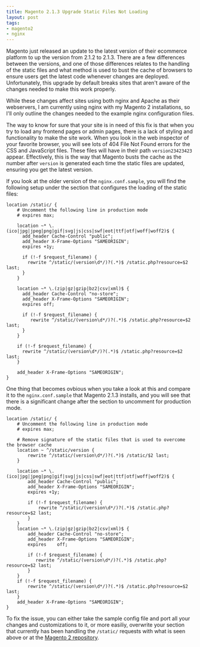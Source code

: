 ```yaml
---
title: Magento 2.1.3 Upgrade Static Files Not Loading
layout: post
tags:
- magento2
- nginx
---
```

Magento just released an update to the latest version of their ecommerce platform to up the version from 2.1.2 to 2.1.3. There are a few differences between the versions, and one of those differences relates to the handling of the static files and what method is used to bust the cache of browsers to ensure users get the latest code whenever changes are deployed. Unfortunately, this upgrade by default breaks sites that aren't aware of the changes needed to make this work properly.

While these changes affect sites using both nginx and Apache as their webservers, I am currently using nginx with my Magento 2 installations, so I'll only outline the changes needed to the example nginx configuration files.

The way to know for sure that your site is in need of this fix is that when you try to load any frontend pages or admin pages, there is a lack of styling and functionality to make the site work. When you look in the web inspector of your favorite browser, you will see lots of 404 File Not Found errors for the CSS and JavaScript files. These files will have in their path `version23423423` appear. Effectively, this is the way that Magento busts the cache as the number after `version` is generated each time the static files are updated, ensuring you get the latest version.

If you look at the older version of the `nginx.conf.sample`, you will find the following setup under the section that configures the loading of the static files:

```
location /static/ {
    # Uncomment the following line in production mode
    # expires max;

    location ~* \.(ico|jpg|jpeg|png|gif|svg|js|css|swf|eot|ttf|otf|woff|woff2)$ {
      add_header Cache-Control "public";
      add_header X-Frame-Options "SAMEORIGIN";
      expires +1y;

      if (!-f $request_filename) {
        rewrite ^/static/(version\d*/)?(.*)$ /static.php?resource=$2 last;
      }
    }

    location ~* \.(zip|gz|gzip|bz2|csv|xml)$ {
      add_header Cache-Control "no-store";
      add_header X-Frame-Options "SAMEORIGIN";
      expires off;

      if (!-f $request_filename) {
         rewrite ^/static/(version\d*/)?(.*)$ /static.php?resource=$2 last;
      }
    }

    if (!-f $request_filename) {
      rewrite ^/static/(version\d*/)?(.*)$ /static.php?resource=$2 last;
    }

    add_header X-Frame-Options "SAMEORIGIN";
}
```

One thing that becomes ovbious when you take a look at this and compare it to the `nginx.conf.sample` that Magento 2.1.3 installs, and you will see that there is a significant change after the section to uncomment for production mode.

```
location /static/ {
    # Uncomment the following line in production mode
    # expires max;

    # Remove signature of the static files that is used to overcome the browser cache
    location ~ ^/static/version {
        rewrite ^/static/(version\d*/)?(.*)$ /static/$2 last;
    }

    location ~* \.(ico|jpg|jpeg|png|gif|svg|js|css|swf|eot|ttf|otf|woff|woff2)$ {
        add_header Cache-Control "public";
        add_header X-Frame-Options "SAMEORIGIN";
        expires +1y;

        if (!-f $request_filename) {
            rewrite ^/static/(version\d*/)?(.*)$ /static.php?resource=$2 last;
        }
    }
    location ~* \.(zip|gz|gzip|bz2|csv|xml)$ {
        add_header Cache-Control "no-store";
        add_header X-Frame-Options "SAMEORIGIN";
        expires    off;

        if (!-f $request_filename) {
           rewrite ^/static/(version\d*/)?(.*)$ /static.php?resource=$2 last;
        }
    }
    if (!-f $request_filename) {
        rewrite ^/static/(version\d*/)?(.*)$ /static.php?resource=$2 last;
    }
    add_header X-Frame-Options "SAMEORIGIN";
}
```

To fix the issue, you can either take the sample config file and port all your changes and customizations to it, or more easiliy, overwrite your section that currently has been handling the `/static/` requests with what is seen above or at the [Magento 2 repository](https://github.com/magento/magento2/blob/2.1/nginx.conf.sample).
